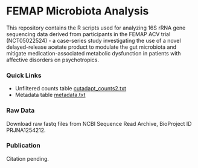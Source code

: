 # FEMAP Microbiota Analysis

This repository contains the R scripts used for analyzing 16S rRNA gene sequencing data derived from participants in the FEMAP ACV trial (NCT05022524) - a case-series study investigating the use of a novel delayed-release acetate product to modulate the gut microbiota and mitigate medication-associated metabolic dysfunction in patients with affective disorders on psychotropics.

### Quick Links
- Unfiltered counts table [cutadapt_counts2.txt](https://github.com/kait-al/FEMAP/blob/main/data/cutadapt_counts2.txt)
- Metadata table [metadata.txt](https://github.com/kait-al/FEMAP/blob/main/data/metadata.txt)

### Raw Data
Download raw fastq files from NCBI Sequence Read Archive, BioProject ID PRJNA1254212.

### Publication
Citation pending.
